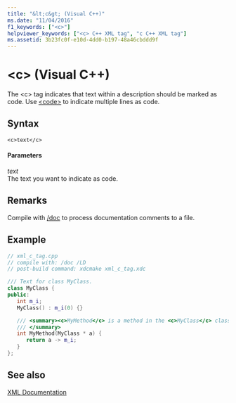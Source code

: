 ```yaml
---
title: "&lt;c&gt; (Visual C++)"
ms.date: "11/04/2016"
f1_keywords: ["<c>"]
helpviewer_keywords: ["<c> C++ XML tag", "c C++ XML tag"]
ms.assetid: 3b23fc0f-e10d-4dd0-b197-48a46cbddd9f
---
```

# &lt;c&gt; (Visual C++)

The \<c> tag indicates that text within a description should be marked as code. Use [\<code>](../ide/code-visual-cpp.md) to indicate multiple lines as code.

## Syntax

```
<c>text</c>
```

#### Parameters

*text*<br/>
The text you want to indicate as code.

## Remarks

Compile with [/doc](../build/reference/doc-process-documentation-comments-c-cpp.md) to process documentation comments to a file.

## Example

```cpp
// xml_c_tag.cpp
// compile with: /doc /LD
// post-build command: xdcmake xml_c_tag.xdc

/// Text for class MyClass.
class MyClass {
public:
   int m_i;
   MyClass() : m_i(0) {}

   /// <summary><c>MyMethod</c> is a method in the <c>MyClass</c> class.
   /// </summary>
   int MyMethod(MyClass * a) {
      return a -> m_i;
   }
};
```

## See also

[XML Documentation](../ide/xml-documentation-visual-cpp.md)
